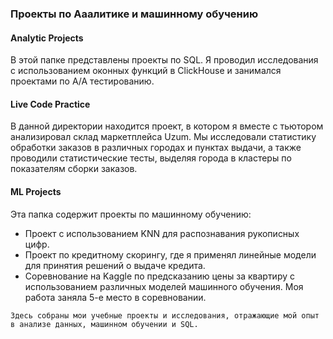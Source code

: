 ### Проекты по Ааалитике и машинному обучению

#### Analytic Projects
В этой папке представлены проекты по SQL. Я проводил исследования с использованием оконных функций в ClickHouse и занимался проектами по А/А тестированию.

#### Live Code Practice
В данной директории находится проект, в котором я вместе с тьютором анализировал склад маркетплейса Uzum. Мы исследовали статистику обработки заказов в различных городах и пунктах выдачи, а также проводили статистические тесты, выделяя города в кластеры по показателям сборки заказов.

#### ML Projects
Эта папка содержит проекты по машинному обучению:
- Проект с использованием KNN для распознавания рукописных цифр.
- Проект по кредитному скорингу, где я применял линейные модели для принятия решений о выдаче кредита.
- Соревнование на Kaggle по предсказанию цены за квартиру с использованием различных моделей машинного обучения. Моя работа заняла 5-е место в соревновании.

`Здесь собраны мои учебные проекты и исследования, отражающие мой опыт в анализе данных, машинном обучении и SQL.`
